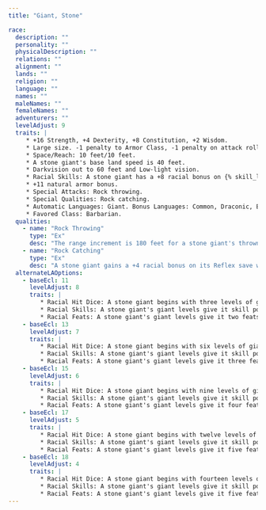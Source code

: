 ```yaml
---
title: "Giant, Stone"

race:
  description: ""
  personality: ""
  physicalDescription: ""
  relations: ""
  alignment: ""
  lands: ""
  religion: ""
  language: ""
  names: ""
  maleNames: ""
  femaleNames: ""
  adventurers: ""
  levelAdjust: 9
  traits: |
     * +16 Strength, +4 Dexterity, +8 Constitution, +2 Wisdom.
     * Large size. -1 penalty to Armor Class, -1 penalty on attack rolls, -4 penalty on {% skill_link hide %} checks, +4 bonus on grapple checks, lifting and carrying limits double those of Medium characters.
     * Space/Reach: 10 feet/10 feet.
     * A stone giant's base land speed is 40 feet.
     * Darkvision out to 60 feet and Low-light vision.
     * Racial Skills: A stone giant has a +8 racial bonus on {% skill_link hide %} checks in rocky terrain.
     * +11 natural armor bonus.
     * Special Attacks: Rock throwing.
     * Special Qualities: Rock catching.
     * Automatic Languages: Giant. Bonus Languages: Common, Draconic, Elven, Goblin, Orc.
     * Favored Class: Barbarian.
  qualities:
    - name: "Rock Throwing"
      type: "Ex"
      desc: "The range increment is 180 feet for a stone giant's thrown rocks. It uses both hands when throwing a rock."
    - name: "Rock Catching"
      type: "Ex"
      desc: "A stone giant gains a +4 racial bonus on its Reflex save when attempting to catch a thrown rock."
  alternateLAOptions:
    - baseEcl: 11
      levelAdjust: 8
      traits: |
         * Racial Hit Dice: A stone giant begins with three levels of giant, which provide {% die_roll 3 8 0 %} Hit Dice, a base attack bonus of +2, and base saving throw bonuses of Fort +3, Ref +1, and Will +1.
         * Racial Skills: A stone giant's giant levels give it skill points equal to 6 * (2 + Int modifier). Its class skills are {% skill_link climb %}, {% skill_link hide %}, {% skill_link listen %}, and {% skill_link spot %}.
         * Racial Feats: A stone giant's giant levels give it two feats.
    - baseEcl: 13
      levelAdjust: 7
      traits: |
         * Racial Hit Dice: A stone giant begins with six levels of giant, which provide {% die_roll 6 8 0 %} Hit Dice, a base attack bonus of +4, and base saving throw bonuses of Fort +5, Ref +2, and Will +2.
         * Racial Skills: A stone giant's giant levels give it skill points equal to 9 * (2 + Int modifier). Its class skills are {% skill_link climb %}, {% skill_link hide %}, {% skill_link listen %}, and {% skill_link spot %}.
         * Racial Feats: A stone giant's giant levels give it three feats.
    - baseEcl: 15
      levelAdjust: 6
      traits: |
         * Racial Hit Dice: A stone giant begins with nine levels of giant, which provide {% die_roll 9 8 0 %} Hit Dice, a base attack bonus of +6, and base saving throw bonuses of Fort +6, Ref +3, and Will +3.
         * Racial Skills: A stone giant's giant levels give it skill points equal to 12 * (2 + Int modifier). Its class skills are {% skill_link climb %}, {% skill_link hide %}, {% skill_link listen %}, and {% skill_link spot %}.
         * Racial Feats: A stone giant's giant levels give it four feats.
    - baseEcl: 17
      levelAdjust: 5
      traits: |
         * Racial Hit Dice: A stone giant begins with twelve levels of giant, which provide {% die_roll 12 8 0 %} Hit Dice, a base attack bonus of +8, and base saving throw bonuses of Fort +8, Ref +4, and Will +4.
         * Racial Skills: A stone giant's giant levels give it skill points equal to 15 * (2 + Int modifier). Its class skills are {% skill_link climb %}, {% skill_link hide %}, {% skill_link listen %}, and {% skill_link spot %}.
         * Racial Feats: A stone giant's giant levels give it five feats.
    - baseEcl: 18
      levelAdjust: 4
      traits: |
         * Racial Hit Dice: A stone giant begins with fourteen levels of giant, which provide {% die_roll 14 8 0 %} Hit Dice, a base attack bonus of +10, and base saving throw bonuses of Fort +9, Ref +4, and Will +4.
         * Racial Skills: A stone giant's giant levels give it skill points equal to 17 * (2 + Int modifier). Its class skills are {% skill_link climb %}, {% skill_link hide %}, {% skill_link listen %}, and {% skill_link spot %}.
         * Racial Feats: A stone giant's giant levels give it five feats.
---
```

